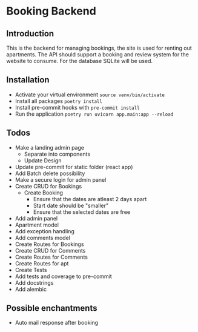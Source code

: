 # Booking Backend

## Introduction

This is the backend for managing bookings, the site is used for renting out apartments.
The API should support a booking and review system for the website to consume.
For the database SQLite will be used.

## Installation

- Activate your virtual environment `source venv/bin/activate`
- Install all packages `poetry install`
- Install pre-commit hooks with `pre-commit install`
- Run the application `poetry run uvicorn app.main:app --reload`

## Todos

- Make a landing admin page
  - Separate into components
  - Update Design
- Update pre-commit for static folder (react app)
- Add Batch delete possibility
- Make a secure login for admin panel
- Create CRUD for Bookings
    - Create Booking
        - Ensure that the dates are atleast 2 days apart
        - Start date should be "smaller"
        - Ensure that the selected dates are free
- Add admin panel
- Apartment model
- Add exception handling
- Add comments model
- Create Routes for Bookings
- Create CRUD for Comments
- Create Routes for Comments
- Create Routes for apt
- Create Tests
- Add tests and coverage to pre-commit
- Add docstrings
- Add alembic

## Possible enchantments

- Auto mail response after booking
